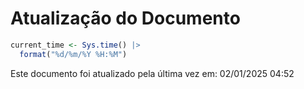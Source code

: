 # Atualização do Documento


``` r
current_time <- Sys.time() |>
  format("%d/%m/%Y %H:%M")
```

Este documento foi atualizado pela última vez em: 02/01/2025 04:52
